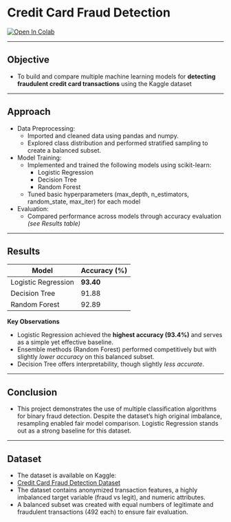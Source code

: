 # Credit Card Fraud Detection

[![Open In Colab](https://colab.research.google.com/assets/colab-badge.svg)]([https://github.com/KSankalp9708/Credit-card-fraud-detection/blob/main/Credit_card_fraud_detection.ipynb])

---
## Objective
- To build and compare multiple machine learning models for **detecting fraudulent credit card transactions** using the Kaggle dataset

---
## Approach
- Data Preprocessing:
  - Imported and cleaned data using pandas and numpy.
  - Explored class distribution and performed stratified sampling to create a balanced subset.
- Model Training:
  - Implemented and trained the following models using scikit-learn:
    - Logistic Regression
    - Decision Tree
    - Random Forest
  - Tuned basic hyperparameters (max_depth, n_estimators, random_state, max_iter) for each model
- Evaluation:
  - Compared performance across models through accuracy evaluation *(see Results table)*
  
---
## Results
| Model               | Accuracy (%) |
| ------------------- | ------------ |
| Logistic Regression | **93.40**    |
| Decision Tree       | 91.88        |
| Random Forest       | 92.89        |

**Key Observations**
- Logistic Regression achieved the **highest accuracy (93.4%)** and serves as a simple yet effective baseline.
- Ensemble methods (Random Forest) performed competitively but with slightly *lower accuracy* on this balanced subset.
- Decision Tree offers interpretability, though slightly *less accurate*.

---
## Conclusion
- This project demonstrates the use of multiple classification algorithms for binary fraud detection. Despite the dataset’s high original imbalance, resampling enabled fair model comparison. Logistic Regression stands out as a strong baseline for this dataset.
---
## Dataset
- The dataset is available on Kaggle:
- [Credit Card Fraud Detection Dataset](https://www.kaggle.com/datasets/mlg-ulb/creditcardfraud)
- The dataset contains anonymized transaction features, a highly imbalanced target variable (fraud vs legit), and numeric attributes.
- A balanced subset was created with equal numbers of legitimate and fraudulent transactions (492 each) to ensure fair evaluation.
